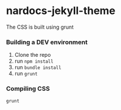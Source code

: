 # nardocs-jekyll-theme

The CSS is built using grunt 

### Building a DEV environment

1. Clone the repo
2. run `npm install`
3. run `bundle install`
4. run `grunt`


### Compiling CSS

```
grunt
```


